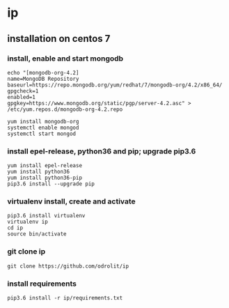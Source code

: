 # ip

## installation on centos 7

### install, enable and start mongodb
```
echo "[mongodb-org-4.2]
name=MongoDB Repository
baseurl=https://repo.mongodb.org/yum/redhat/7/mongodb-org/4.2/x86_64/
gpgcheck=1
enabled=1
gpgkey=https://www.mongodb.org/static/pgp/server-4.2.asc" > /etc/yum.repos.d/mongodb-org-4.2.repo

yum install mongodb-org
systemctl enable mongod
systemctl start mongod
```

### install epel-release, python36 and pip; upgrade pip3.6
```
yum install epel-release
yum install python36
yum install python36-pip
pip3.6 install --upgrade pip
```

### virtualenv install, create and activate
```
pip3.6 install virtualenv
virtualenv ip
cd ip
source bin/activate
```

### git clone ip
```
git clone https://github.com/odrolit/ip
```

### install requirements
```
pip3.6 install -r ip/requirements.txt
```
